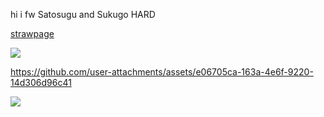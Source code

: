 hi i fw Satosugu and Sukugo HARD
  
  [strawpage](https://jujutsu.straw.page) 

![](https://media.tenor.com/3Y2AW4PWg9cAAAAi/mystic-messenger-707.gif) 

https://github.com/user-attachments/assets/e06705ca-163a-4e6f-9220-14d306d96c41


![](https://files.catbox.moe/0io1ug.png) 
